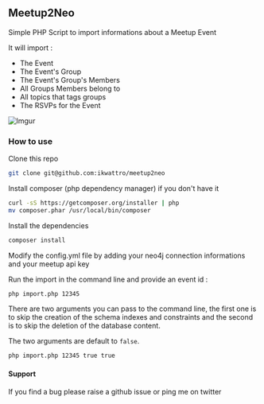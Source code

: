 ## Meetup2Neo

Simple PHP Script to import informations about a Meetup Event

It will import :

* The Event
* The Event's Group
* The Event's Group's Members
* All Groups Members belong to
* All topics that tags groups
* The RSVPs for the Event

![Imgur](http://i.imgur.com/iwzfxAg.png)

### How to use

Clone this repo

```bash
git clone git@github.com:ikwattro/meetup2neo
```

Install composer (php dependency manager) if you don't have it

```bash
curl -sS https://getcomposer.org/installer | php
mv composer.phar /usr/local/bin/composer
```

Install the dependencies
 
```bash
composer install
```

Modify the config.yml file by adding your neo4j connection informations and your meetup api key

Run the import in the command line and provide an event id :

```bash
php import.php 12345
```

There are two arguments you can pass to the command line, the first one is to skip the creation of the
schema indexes and constraints and the second is to skip the deletion of the database content.

The two arguments are default to `false`.

```bash
php import.php 12345 true true
```

#### Support

If you find a bug please raise a github issue or ping me on twitter